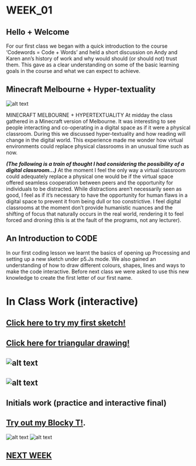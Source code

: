 # WEEK_01

## Hello + Welcome
For our first class we began with a quick introduction to the course ‘Codewords = Code + Words’ and held a short discussion on Andy and Karen ann’s history of work and why would should (or should not) trust them. This gave as a clear understanding on some of the basic learning goals in the course and what we can expect to achieve.


## Minecraft Melbourne + Hyper-textuality 
![alt text](https://github.com/TajHealy/CodeWords/blob/master/week_01/minecraft.jpg?raw=true)

MINECRAFT MELBOURNE + HYPERTEXTUALITY
At midday the class gathered in a Minecraft version of Melbourne. It was interesting to see people interacting and co-operating in a digital space as if it were a physical classroom. During this we discussed hyper-textuality and how reading will change in the digital world. This experience made me wonder how virtual environments could replace physical classrooms in an unusual time such as now. 

***(The following is a train of thought I had considering the possibility of a digital classroom…)***
At the moment I feel the only way a virtual classroom could adequately replace a physical one would be if the virtual space offered seamless cooperation between peers and the opportunity for individuals to be distracted. While distractions aren’t necessarily seen as good, I feel as if it’s necessary to have the opportunity for human flaws in a digital space to prevent it from being dull or too constrictive. I feel digital classrooms at the moment don’t provide humanistic nuances and the shifting of focus that naturally occurs in the real world, rendering it to feel forced and droning (this is at the fault of the programs, not any lecturer).

## An Introduction to CODE
In our first coding lesson we learnt the basics of opening up Processing and setting up a new sketch under p5.Js mode. We also gained an understanding of how to draw different colours, shapes, lines and ways to make the code interactive. Before next class we were asked to use this new knowledge to create the first letter of our first name.

# In Class Work (interactive) 
## [Click here to try my first sketch!](https://TajHealy.github.io/CodeWords/week_01/MyFirstSketch/) 
## [Click here for triangular drawing!](https://TajHealy.github.io/CodeWords/week_01/rainbowcircles/)
## ![alt text](https://github.com/TajHealy/CodeWords/blob/master/week_01/MyFirstSketch.jpg?raw=true)
## ![alt text](https://github.com/TajHealy/CodeWords/blob/master/week_01/rainbowCircle.jpg?raw=true)


## Initials work (practice and interactive final)
## [Try out my Blocky T!](https://TajHealy.github.io/CodeWords/week_01/ShapesT/).
![alt text](https://github.com/TajHealy/CodeWords/blob/master/week_01/initialsLine.jpg?raw=true)
![alt text](https://github.com/TajHealy/CodeWords/blob/master/week_01/shapesT.jpg?raw=true)

## [NEXT WEEK](https://TajHealy.github.io/CodeWords/week_02/) 
